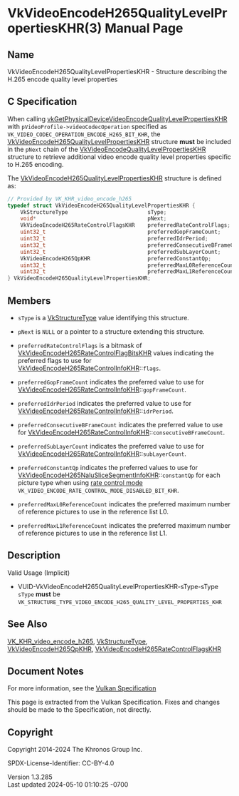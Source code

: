 # VkVideoEncodeH265QualityLevelPropertiesKHR(3) Manual Page

## Name

VkVideoEncodeH265QualityLevelPropertiesKHR - Structure describing the
H.265 encode quality level properties



## <a href="#_c_specification" class="anchor"></a>C Specification

When calling
[vkGetPhysicalDeviceVideoEncodeQualityLevelPropertiesKHR](https://registry.khronos.org/vulkan/specs/1.3-extensions/man/html/vkGetPhysicalDeviceVideoEncodeQualityLevelPropertiesKHR.html)
with `pVideoProfile->videoCodecOperation` specified as
`VK_VIDEO_CODEC_OPERATION_ENCODE_H265_BIT_KHR`, the
[VkVideoEncodeH265QualityLevelPropertiesKHR](https://registry.khronos.org/vulkan/specs/1.3-extensions/man/html/VkVideoEncodeH265QualityLevelPropertiesKHR.html)
structure **must** be included in the `pNext` chain of the
[VkVideoEncodeQualityLevelPropertiesKHR](https://registry.khronos.org/vulkan/specs/1.3-extensions/man/html/VkVideoEncodeQualityLevelPropertiesKHR.html)
structure to retrieve additional video encode quality level properties
specific to H.265 encoding.

The
[VkVideoEncodeH265QualityLevelPropertiesKHR](https://registry.khronos.org/vulkan/specs/1.3-extensions/man/html/VkVideoEncodeH265QualityLevelPropertiesKHR.html)
structure is defined as:

``` c
// Provided by VK_KHR_video_encode_h265
typedef struct VkVideoEncodeH265QualityLevelPropertiesKHR {
    VkStructureType                         sType;
    void*                                   pNext;
    VkVideoEncodeH265RateControlFlagsKHR    preferredRateControlFlags;
    uint32_t                                preferredGopFrameCount;
    uint32_t                                preferredIdrPeriod;
    uint32_t                                preferredConsecutiveBFrameCount;
    uint32_t                                preferredSubLayerCount;
    VkVideoEncodeH265QpKHR                  preferredConstantQp;
    uint32_t                                preferredMaxL0ReferenceCount;
    uint32_t                                preferredMaxL1ReferenceCount;
} VkVideoEncodeH265QualityLevelPropertiesKHR;
```

## <a href="#_members" class="anchor"></a>Members

- `sType` is a [VkStructureType](https://registry.khronos.org/vulkan/specs/1.3-extensions/man/html/VkStructureType.html) value identifying
  this structure.

- `pNext` is `NULL` or a pointer to a structure extending this
  structure.

- `preferredRateControlFlags` is a bitmask of
  [VkVideoEncodeH265RateControlFlagBitsKHR](https://registry.khronos.org/vulkan/specs/1.3-extensions/man/html/VkVideoEncodeH265RateControlFlagBitsKHR.html)
  values indicating the preferred flags to use for
  [VkVideoEncodeH265RateControlInfoKHR](https://registry.khronos.org/vulkan/specs/1.3-extensions/man/html/VkVideoEncodeH265RateControlInfoKHR.html)::`flags`.

- `preferredGopFrameCount` indicates the preferred value to use for
  [VkVideoEncodeH265RateControlInfoKHR](https://registry.khronos.org/vulkan/specs/1.3-extensions/man/html/VkVideoEncodeH265RateControlInfoKHR.html)::`gopFrameCount`.

- `preferredIdrPeriod` indicates the preferred value to use for
  [VkVideoEncodeH265RateControlInfoKHR](https://registry.khronos.org/vulkan/specs/1.3-extensions/man/html/VkVideoEncodeH265RateControlInfoKHR.html)::`idrPeriod`.

- `preferredConsecutiveBFrameCount` indicates the preferred value to use
  for
  [VkVideoEncodeH265RateControlInfoKHR](https://registry.khronos.org/vulkan/specs/1.3-extensions/man/html/VkVideoEncodeH265RateControlInfoKHR.html)::`consecutiveBFrameCount`.

- `preferredSubLayerCount` indicates the preferred value to use for
  [VkVideoEncodeH265RateControlInfoKHR](https://registry.khronos.org/vulkan/specs/1.3-extensions/man/html/VkVideoEncodeH265RateControlInfoKHR.html)::`subLayerCount`.

- `preferredConstantQp` indicates the preferred values to use for
  [VkVideoEncodeH265NaluSliceSegmentInfoKHR](https://registry.khronos.org/vulkan/specs/1.3-extensions/man/html/VkVideoEncodeH265NaluSliceSegmentInfoKHR.html)::`constantQp`
  for each picture type when using <a
  href="https://registry.khronos.org/vulkan/specs/1.3-extensions/html/vkspec.html#encode-rate-control-modes"
  target="_blank" rel="noopener">rate control mode</a>
  `VK_VIDEO_ENCODE_RATE_CONTROL_MODE_DISABLED_BIT_KHR`.

- `preferredMaxL0ReferenceCount` indicates the preferred maximum number
  of reference pictures to use in the reference list L0.

- `preferredMaxL1ReferenceCount` indicates the preferred maximum number
  of reference pictures to use in the reference list L1.

## <a href="#_description" class="anchor"></a>Description

Valid Usage (Implicit)

- <a href="#VUID-VkVideoEncodeH265QualityLevelPropertiesKHR-sType-sType"
  id="VUID-VkVideoEncodeH265QualityLevelPropertiesKHR-sType-sType"></a>
  VUID-VkVideoEncodeH265QualityLevelPropertiesKHR-sType-sType  
  `sType` **must** be
  `VK_STRUCTURE_TYPE_VIDEO_ENCODE_H265_QUALITY_LEVEL_PROPERTIES_KHR`

## <a href="#_see_also" class="anchor"></a>See Also

[VK_KHR_video_encode_h265](https://registry.khronos.org/vulkan/specs/1.3-extensions/man/html/VK_KHR_video_encode_h265.html),
[VkStructureType](https://registry.khronos.org/vulkan/specs/1.3-extensions/man/html/VkStructureType.html),
[VkVideoEncodeH265QpKHR](https://registry.khronos.org/vulkan/specs/1.3-extensions/man/html/VkVideoEncodeH265QpKHR.html),
[VkVideoEncodeH265RateControlFlagsKHR](https://registry.khronos.org/vulkan/specs/1.3-extensions/man/html/VkVideoEncodeH265RateControlFlagsKHR.html)

## <a href="#_document_notes" class="anchor"></a>Document Notes

For more information, see the <a
href="https://registry.khronos.org/vulkan/specs/1.3-extensions/html/vkspec.html#VkVideoEncodeH265QualityLevelPropertiesKHR"
target="_blank" rel="noopener">Vulkan Specification</a>

This page is extracted from the Vulkan Specification. Fixes and changes
should be made to the Specification, not directly.

## <a href="#_copyright" class="anchor"></a>Copyright

Copyright 2014-2024 The Khronos Group Inc.

SPDX-License-Identifier: CC-BY-4.0

Version 1.3.285  
Last updated 2024-05-10 01:10:25 -0700

